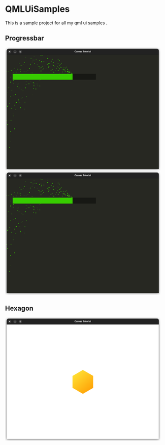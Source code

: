 # QMLUiSamples
This is a sample project for all my qml ui samples .

## Progressbar

![Progressbar](DemoImages/Progressbar.png)
[![Progressbar](DemoImages/Progressbar.png)](https://www.aparat.com/v/j4kY9)

## Hexagon

![Hexagon](DemoImages/hexagon.png)

